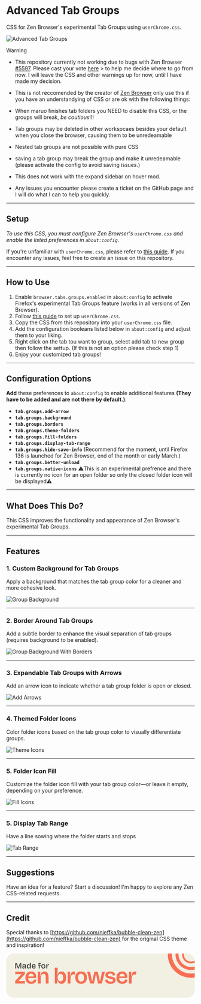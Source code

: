 # Advanced Tab Groups  

CSS for Zen Browser's experimental Tab Groups using `userChrome.css`.  

![Advanced Tab Groups](https://github.com/user-attachments/assets/9541500c-4c91-4bf0-97b2-f8a519a0144f)  

> [!WARNING]
> * This repository currently not working due to bugs with Zen Browser [#5597](https://github.com/zen-browser/desktop/issues/5597). Please cast your vote [here](https://github.com/Anoms12/Advanced-Tab-Groups/discussions/25) > to help me decide where to go from now. I will leave the CSS and other warnings up for now, until I have made my decision.
> 
> * This is not reccomended by the creator of [Zen Browser](https://github.com/zen-browser/desktop) only use this if you have an understandying of CSS or are ok with the following things:
>
>  * When maruo finishes tab folders you NEED to disable this CSS, or the groups will break, _be coutious_!!!
>  * Tab groups may be deleted in other workspcaes besides your default when you close the browser, causing them to be unredeamable
>  * Nested tab groups are not possible with pure CSS
>  * saving a tab group may break the group and make it unredeamable (please activate the config to avoid saving issues.)
>
>  * This does not work with the expand sidebar on hover mod.
>
> * Any issues you encounter please create a ticket on the GitHub page and I will do what I can to help you quickly.

---

## Setup

_To use this CSS, you must configure Zen Browser's `userChrome.css` and enable the listed preferences in `about:config`._  

If you're unfamiliar with `userChrome.css`, please refer to [this guide](https://docs.zen-browser.app/guides/live-editing). If you encounter any issues, feel free to create an issue on this repository.  

---

## How to Use  

1. Enable `browser.tabs.groups.enabled` in `about:config` to activate Firefox's experimental Tab Groups feature (works in all versions of Zen Browser).  
2. Follow [this guide](https://docs.zen-browser.app/guides/live-editing) to set up `userChrome.css`.  
3. Copy the CSS from this repository into your `userChrome.css` file.  
4. Add the configuration booleans listed below in `about:config` and adjust them to your liking.
5. Right click on the tab tou want to group, select add tab to new group then follow the settup. (If this is not an option please check step 1)
6. Enjoy your customized tab groups!  

---

## Configuration Options  

**Add** these preferences to `about:config` to enable additional features **(They have to be added and are not there by default.)**:  

- **`tab.groups.add-arrow`**  
- **`tab.groups.background`**  
- **`tab.groups.borders`**  
- **`tab.groups.theme-folders`**  
- **`tab.groups.fill-folders`**
- **`tab.groups.display-tab-range`**
- **`tab.groups.hide-save-info`** (Recommend for the moment, until Firefox 136 is launched for Zen Browser, end of the month or early March.)
- **`tab.groups.better-unload`**
- **`tab.groups.native-icons`** ⚠️This is an experimental prefrence and there is currently no icon for an open folder so only the closed folder icon will be displayed⚠️

---

## What Does This Do?  

This CSS improves the functionality and appearance of Zen Browser's experimental Tab Groups.  

---

## Features  

### 1. **Custom Background for Tab Groups**  
Apply a background that matches the tab group color for a cleaner and more cohesive look.

![Group Background](https://github.com/user-attachments/assets/072399e3-6d1a-4e18-bcb6-d4ffc14e99b4)

---

### 2. **Border Around Tab Groups**  
Add a subtle border to enhance the visual separation of tab groups (requires background to be enabled).  

![Group Background With Borders](https://github.com/user-attachments/assets/45e87a2a-da2b-485f-bcb0-7dc1c35da1ac)

---

### 3. **Expandable Tab Groups with Arrows**  
Add an arrow icon to indicate whether a tab group folder is open or closed.  

![Add Arrows](https://github.com/user-attachments/assets/b813a989-5622-4b79-9aa6-0528b48d9850)

---

### 4. **Themed Folder Icons**  
Color folder icons based on the tab group color to visually differentiate groups.  

![Theme Icons](https://github.com/user-attachments/assets/cb4e4c1e-73d6-4688-bb41-76675ef4afae)

---

### 5. **Folder Icon Fill**  
Customize the folder icon fill with your tab group color—or leave it empty, depending on your preference.  

![Fill Icons](https://github.com/user-attachments/assets/befc0ac8-2861-4ff8-9b16-e5ce00cf647a)

---

### 5. **Display Tab Range**  
Have a line sowing where the folder starts and stops  

![Tab Range](https://github.com/user-attachments/assets/e0bf30d3-39df-46da-b746-7cfb54f82f09)

---

## Suggestions  

Have an idea for a feature? Start a discussion! I'm happy to explore any Zen CSS-related requests.  

---

## Credit  

Special thanks to [https://github.com/nieffka/bubble-clean-zen](https://github.com/nieffka/bubble-clean-zen) for the original CSS theme and inspiration!

<img src="https://github.com/heyitszenithyt/zen-browser-badges/raw/fb14dcd72694b7176d141c774629df76af87514e/light/zen-badge-light.png" alt="Made For Zen Badge">
